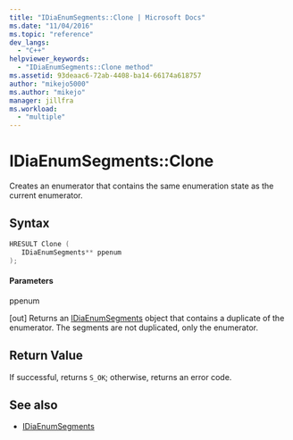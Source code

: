 ```yaml
---
title: "IDiaEnumSegments::Clone | Microsoft Docs"
ms.date: "11/04/2016"
ms.topic: "reference"
dev_langs:
  - "C++"
helpviewer_keywords:
  - "IDiaEnumSegments::Clone method"
ms.assetid: 93deaac6-72ab-4408-ba14-66174a618757
author: "mikejo5000"
ms.author: "mikejo"
manager: jillfra
ms.workload:
  - "multiple"
---
```

# IDiaEnumSegments::Clone
Creates an enumerator that contains the same enumeration state as the current enumerator.

## Syntax

```C++
HRESULT Clone ( 
   IDiaEnumSegments** ppenum
);
```

#### Parameters
 ppenum

[out] Returns an [IDiaEnumSegments](../../debugger/debug-interface-access/idiaenumsegments.md) object that contains a duplicate of the enumerator. The segments are not duplicated, only the enumerator.

## Return Value
 If successful, returns `S_OK`; otherwise, returns an error code.

## See also
- [IDiaEnumSegments](../../debugger/debug-interface-access/idiaenumsegments.md)